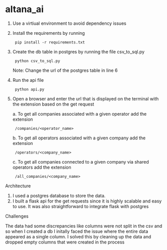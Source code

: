 # altana_ai
1. Use a virtiual environment to avoid dependency issues
2. Install the requirements by running 
    
        pip install -r requirements.txt
    
3. Create the db table in postgres by running the file csv_to_sql.py
    
        python csv_to_sql.py
    
    Note: Change the url of the postgres table in line 6
4. Run the api file 
    
        python api.py
    
5. Open a browser and enter the url that is displayed on the terminal with the extension based on the get request
   
   a. To get all companies associated with a given operator add the extension
    
        /companies/<operator_name>
        
    b. To get all operators associated with a given company add the extension
    
        /operators/<company_name>
        
    c. To get all companies connected to a given company via shared operators add the extension
    
        /all_companies/<company_name>

Architecture

1. I used a postgres database to store the data. 
2. I built a flask api for the get requests since it is highly scalable and easy to use. It was also straightforward to integrate flask with postgres

Challenges

The data had some discrepancies like columns were not split in the csv and so when I created a db I initally faced the issue where the entire data appeared as a single column.
I solved this by cleaning up the data and dropped empty columns that were created in the process
